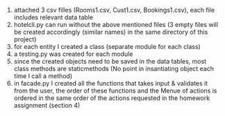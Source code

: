 1. attached 3 csv filles (Rooms1.csv, Cust1.csv, Bookings1.csv), each file includes relevant data table
2. hotelcli.py can run without the above mentioned files (3 empty files will be created accordingly (similar names) in the same directory of this project)
3. for each entity I created a class (separate module for each class)
4. a testing.py was created for each module
5. since the created objects need to be saved in the data tables, most class methods are staticmethods (No point in insantiating object each time I call a method)
6. in facade.py I created all the functions that takes input & validates it from the user, the order of these functions and the Menue of actions is ordered in the same order of the actions requested in the homework assignment (section 4)
